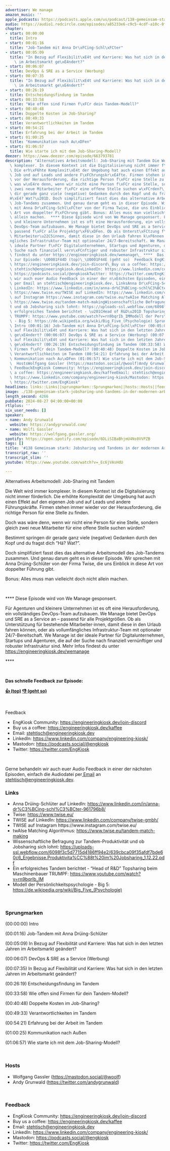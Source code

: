 ```yaml
---
advertiser: We manage
amazon_music: ''
apple_podcasts: https://podcasts.apple.com/us/podcast/138-gemeinsam-stark-jobsharing-und-tandems-in-der-modernen/id1603082924?i=1000666735914&uo=4
audio: https://audio1.redcircle.com/episodes/a85233e6-c9c5-4cdf-a10c-0f099b253216/stream.mp3
chapter:
- start: 00:00:00
  title: Intro
- start: 00:01:16
  title: "Job-Tandem mit Anna Dr\xFCing-Schl\xFCter"
- start: 00:05:09
  title: "In Bezug auf Flexibilit\xE4t und Karriere: Was hat sich in den letzten Jahren\
    \ im Arbeitsmarkt ge\xE4ndert?"
- start: 00:06:07
  title: DevOps & SRE as a Service (Werbung)
- start: 00:07:35
  title: "In Bezug auf Flexibilit\xE4t und Karriere: Was hat sich in den letzten Jahren\
    \ im Arbeitsmarkt ge\xE4ndert?"
- start: 00:26:19
  title: Entscheidungsfindung im Tandem
- start: 00:33:58
  title: "Wie offen sind Firmen f\xFCr dein Tandem-Modell?"
- start: 00:40:48
  title: Doppelte Kosten im Job-Sharing?
- start: 00:49:33
  title: Verantwortlichkeiten im Tandem
- start: 00:54:21
  title: Erfahrung bei der Arbeit im Tandem
- start: 01:00:25
  title: "Kommunikation nach Au\xDFen"
- start: 01:06:57
  title: Wie starte ich mit dem Job-Sharing-Modell?
deezer: https://www.deezer.com/episode/663793781
description: "Alternatives Arbeitsmodell: Job-Sharing mit Tandem Die Welt wird immer\
  \ komplexer. In diesem Kontext ist die Digitalisierung nicht immer f\xF6rderlich.\
  \ Die erh\xF6hte Komplexit\xE4t der Umgebung hat auch einen Effekt auf den eigenen\
  \ Job und auf Leads und andere F\xFChrungskr\xE4fte. Firmen stehen immer wieder\
  \ vor der Herausforderung, die richtige Person f\xFCr eine Stelle zu finden. Doch\
  \ was w\xE4re denn, wenn wir nicht eine Person f\xFCr eine Stelle, sondern gleich\
  \ zwei neue Mitarbeiter f\xFCr eine offene Stelle suchen w\xFCrden?\_ Bestimmt springen\
  \ dir gerade ganz viele (negative) Gedanken durch den Kopf und du fragst dich \u201C\
  H\xE4? Wat?\u201D. Doch simplifiziert fasst dies das alternative Arbeitsmodell des\
  \ Job-Tandems zusammen. Und genau darum geht es in dieser Episode. Wir sprechen\
  \ mit Anna Dr\xFCing-Schl\xFCter von der Firma Twise, die uns Einblick in diese\
  \ Art von doppelter F\xFChrung gibt. Bonus: Alles muss man vielleicht doch nicht\
  \ allein machen.  **** Diese Episode wird von We Manage gesponsert. F\xFCr Agenturen\
  \ und kleinere Unternehmen ist es oft eine Herausforderung, ein vollst\xE4ndiges\
  \ DevOps-Team aufzubauen. We Manage bietet DevOps und SRE as a Service an \u2013\
  \ passend f\xFCr alle Projektgr\xF6\xDFen. Ob als Unterst\xFCtzung f\xFCr bestehende\
  \ Mitarbeiter\u22C5innen, damit diese in den Urlaub fahren k\xF6nnen, oder als vollumf\xE4\
  ngliches Infrastruktur-Team mit optionaler 24/7-Bereitschaft. We Manage ist der\
  \ ideale Partner f\xFCr Digitalunternehmen, Startups und Agenturen, die auf der\
  \ Suche nach finanziell vern\xFCnftiger und robuster Infrastruktur sind. Mehr Infos\
  \ findest du unter https://engineeringkiosk.dev/wemanage\_ ****  Das schnelle Feedback\
  \ zur Episode: \U0001F44D (top)\_\U0001F44E (geht so)  Feedback EngKiosk Community:\
  \ https://engineeringkiosk.dev/join-discord\_Buy us a coffee: https://engineeringkiosk.dev/kaffeeEmail:\
  \ stehtisch@engineeringkiosk.devLinkedIn: https://www.linkedin.com/company/engineering-kiosk/Mastodon:\
  \ https://podcasts.social/@engkioskTwitter: https://twitter.com/EngKiosk Gerne behandeln\
  \ wir auch euer Audio Feedback in einer der n\xE4chsten Episoden, einfach die Audiodatei\
  \ per Email an stehtisch@engineeringkiosk.dev. LinksAnna Dr\xFCing-Schl\xFCter auf\
  \ LinkedIn: https://www.linkedin.com/in/anna-dr%C3%BCing-schl%C3%BCter-961796b8/Twise:\
  \ https://www.twise.eu/TWISE auf LinkedIn: https://www.linkedin.com/company/twise-gmbh/TWISE\
  \ auf Instagram https://www.instagram.com/twise.eu/twAIse Matching Algorithmus:\
  \ https://www.twise.eu/tandem-match-makingWissenschaftliche Befragung zur Tandem-Produktivit\xE4\
  t und ob Jobsharing sich lohnt: https://uploads-ssl.webflow.com/6098f3c5d7715d4186ff94e2/639cbca09f35afdf7bde60c6_Ergebnisse.Produktivita%CC%88t%20im%20Jobsharing_1.12.22.pdfEin\
  \ erfolgreiches Tandem berichtet - \u201CHead of R&D\u201D Topsharing beim Maschinenbauer\
  \ TRUMPF: https://www.youtube.com/watch?v=rn9bqrIb_IMModell der Pers\xF6nlichkeitspsychologie\
  \ - Big 5: https://de.wikipedia.org/wiki/Big_Five_(Psychologie) Sprungmarken(00:00:00)\
  \ Intro (00:01:16) Job-Tandem mit Anna Dr\xFCing-Schl\xFCter (00:05:09) In Bezug\
  \ auf Flexibilit\xE4t und Karriere: Was hat sich in den letzten Jahren im Arbeitsmarkt\
  \ ge\xE4ndert? (00:06:07) DevOps & SRE as a Service (Werbung) (00:07:35) In Bezug\
  \ auf Flexibilit\xE4t und Karriere: Was hat sich in den letzten Jahren im Arbeitsmarkt\
  \ ge\xE4ndert? (00:26:19) Entscheidungsfindung im Tandem (00:33:58) Wie offen sind\
  \ Firmen f\xFCr dein Tandem-Modell? (00:40:48) Doppelte Kosten im Job-Sharing? (00:49:33)\
  \ Verantwortlichkeiten im Tandem (00:54:21) Erfahrung bei der Arbeit im Tandem (01:00:25)\
  \ Kommunikation nach Au\xDFen (01:06:57) Wie starte ich mit dem Job-Sharing-Modell?\
  \  HostsWolfgang Gassler (https://mastodon.social/@woolf)Andy Grunwald (https://twitter.com/andygrunwald)\
  \ FeedbackEngKiosk Community: https://engineeringkiosk.dev/join-discord\_Buy us\
  \ a coffee: https://engineeringkiosk.dev/kaffeeEmail: stehtisch@engineeringkiosk.devLinkedIn:\
  \ https://www.linkedin.com/company/engineering-kiosk/Mastodon: https://podcasts.social/@engkioskTwitter:\
  \ https://twitter.com/EngKiosk"
headlines: links::Links||sprungmarken::Sprungmarken||hosts::Hosts||feedback::Feedback
image: ./138-gemeinsam-stark-jobsharing-und-tandems-in-der-modernen-arbeitswelt.jpg
length_second: 4266
pubDate: 2024-08-27 04:00:00+00:00
rtlplus: ''
six_user_needs: []
speaker:
- name: Andy Grunwald
  website: https://andygrunwald.com/
- name: Wolfi Gassler
  website: https://wolfgang.gassler.org/
spotify: https://open.spotify.com/episode/6DLiSIBaBhjmU4Ns0VVPZB
tags: []
title: '#138 Gemeinsam stark: Jobsharing und Tandems in der modernen Arbeitswelt'
transcript_raw: ''
transcript_slim: ''
youtube: https://www.youtube.com/watch?v=_Ec6jVAsHdU

---
```

<p>Alternatives Arbeitsmodell: Job-Sharing mit Tandem</p><p>Die Welt wird immer komplexer. In diesem Kontext ist die Digitalisierung nicht immer förderlich. Die erhöhte Komplexität der Umgebung hat auch einen Effekt auf den eigenen Job und auf Leads und andere Führungskräfte. Firmen stehen immer wieder vor der Herausforderung, die richtige Person für eine Stelle zu finden.</p><p>Doch was wäre denn, wenn wir nicht eine Person für eine Stelle, sondern gleich zwei neue Mitarbeiter für eine offene Stelle suchen würden? </p><p>Bestimmt springen dir gerade ganz viele (negative) Gedanken durch den Kopf und du fragst dich “Hä? Wat?”.</p><p>Doch simplifiziert fasst dies das alternative Arbeitsmodell des Job-Tandems zusammen. Und genau darum geht es in dieser Episode. Wir sprechen mit Anna Drüing-Schlüter von der Firma Twise, die uns Einblick in diese Art von doppelter Führung gibt.</p><p>Bonus: Alles muss man vielleicht doch nicht allein machen.</p><p><br></p><p><span>**** Diese Episode wird von We Manage gesponsert.</span></p><p><span>Für Agenturen und kleinere Unternehmen ist es oft eine Herausforderung, ein vollständiges DevOps-Team aufzubauen. We Manage bietet DevOps und SRE as a Service an – passend für alle Projektgrößen. Ob als Unterstützung für bestehende Mitarbeiter⋅innen, damit diese in den Urlaub fahren können, oder als vollumfängliches Infrastruktur-Team mit optionaler 24/7-Bereitschaft. We Manage ist der ideale Partner für Digitalunternehmen, Startups und Agenturen, die auf der Suche nach finanziell vernünftiger und robuster Infrastruktur sind. Mehr Infos findest du unter </span><a href="https://engineeringkiosk.dev/wemanage">https://engineeringkiosk.dev/wemanage</a><span> </span></p><p><span>****</span></p><p><br></p><p><strong>Das schnelle Feedback zur Episode:</strong></p><p><a href="https://api.openpodcast.dev/feedback/138/upvote" rel="nofollow"><strong>👍 (top)</strong></a><strong> </strong><a href="https://api.openpodcast.dev/feedback/138/downvote" rel="nofollow"><strong>👎 (geht so)</strong></a></p><p><br></p><p>Feedback</p><ul><li>EngKiosk Community: <a href="https://engineeringkiosk.dev/join-discord">https://engineeringkiosk.dev/join-discord</a> </li><li>Buy us a coffee: <a href="https://engineeringkiosk.dev/kaffee">https://engineeringkiosk.dev/kaffee</a></li><li>Email: <a href="mailto:stehtisch@engineeringkiosk.dev" rel="nofollow">stehtisch@engineeringkiosk.dev</a></li><li>LinkedIn: <a href="https://www.linkedin.com/company/engineering-kiosk/" rel="nofollow">https://www.linkedin.com/company/engineering-kiosk/</a></li><li>Mastodon: <a href="https://podcasts.social/@engkiosk" rel="nofollow">https://podcasts.social/@engkiosk</a></li><li>Twitter: <a href="https://twitter.com/EngKiosk" rel="nofollow">https://twitter.com/EngKiosk</a></li></ul><p><br></p><p>Gerne behandeln wir auch euer Audio Feedback in einer der nächsten Episoden, einfach die Audiodatei per<a href="https://engineeringkiosk.dev/kontakt/"> Email</a> an <a href="mailto:stehtisch@engineeringkiosk.dev" rel="nofollow">stehtisch@engineeringkiosk.dev</a>.</p><h3 id="links">Links</h3><ul><li>Anna Drüing-Schlüter auf LinkedIn: <a href="https://www.linkedin.com/in/anna-dr%C3%BCing-schl%C3%BCter-961796b8/" rel="nofollow">https://www.linkedin.com/in/anna-dr%C3%BCing-schl%C3%BCter-961796b8/</a></li><li>Twise: <a href="https://www.twise.eu/" rel="nofollow">https://www.twise.eu/</a></li><li>TWISE auf LinkedIn: <a href="https://www.linkedin.com/company/twise-gmbh/" rel="nofollow">https://www.linkedin.com/company/twise-gmbh/</a></li><li>TWISE auf Instagram https://www.instagram.com/twise.eu/</li><li>twAIse Matching Algorithmus: <a href="https://www.twise.eu/tandem-match-making" rel="nofollow">https://www.twise.eu/tandem-match-making</a></li><li>Wissenschaftliche Befragung zur Tandem-Produktivität und ob Jobsharing sich lohnt: <a href="https://uploads-ssl.webflow.com/6098f3c5d7715d4186ff94e2/639cbca09f35afdf7bde60c6_Ergebnisse.Produktivita%CC%88t%20im%20Jobsharing_1.12.22.pdf" rel="nofollow">https://uploads-ssl.webflow.com/6098f3c5d7715d4186ff94e2/639cbca09f35afdf7bde60c6_Ergebnisse.Produktivita%CC%88t%20im%20Jobsharing_1.12.22.pdf</a></li><li>Ein erfolgreiches Tandem berichtet - “Head of R&amp;D” Topsharing beim Maschinenbauer TRUMPF: <a href="https://www.youtube.com/watch?v=rn9bqrIb_IM" rel="nofollow">https://www.youtube.com/watch?v=rn9bqrIb_IM</a></li><li>Modell der Persönlichkeitspsychologie - Big 5: <a href="https://de.wikipedia.org/wiki/Big_Five_(Psychologie)" rel="nofollow">https://de.wikipedia.org/wiki/Big_Five_(Psychologie)</a></li></ul><p><br></p><h3 id="sprungmarken">Sprungmarken</h3><p>(00:00:00) Intro</p><p>(00:01:16) Job-Tandem mit Anna Drüing-Schlüter</p><p>(00:05:09) In Bezug auf Flexibilität und Karriere: Was hat sich in den letzten Jahren im Arbeitsmarkt geändert?</p><p>(00:06:07) DevOps &amp; SRE as a Service (Werbung)</p><p>(00:07:35) In Bezug auf Flexibilität und Karriere: Was hat sich in den letzten Jahren im Arbeitsmarkt geändert?</p><p>(00:26:19) Entscheidungsfindung im Tandem</p><p>(00:33:58) Wie offen sind Firmen für dein Tandem-Modell?</p><p>(00:40:48) Doppelte Kosten im Job-Sharing?</p><p>(00:49:33) Verantwortlichkeiten im Tandem</p><p>(00:54:21) Erfahrung bei der Arbeit im Tandem</p><p>(01:00:25) Kommunikation nach Außen</p><p>(01:06:57) Wie starte ich mit dem Job-Sharing-Modell?</p><p><br></p><h3 id="hosts">Hosts</h3><ul><li>Wolfgang Gassler (<a href="https://mastodon.social/@woolf" rel="nofollow">https://mastodon.social/@woolf</a>)</li><li>Andy Grunwald (<a href="https://twitter.com/andygrunwald" rel="nofollow">https://twitter.com/andygrunwald</a>)</li></ul><p><br></p><h3 id="feedback">Feedback</h3><ul><li>EngKiosk Community: <a href="https://engineeringkiosk.dev/join-discord">https://engineeringkiosk.dev/join-discord</a> </li><li>Buy us a coffee: <a href="https://engineeringkiosk.dev/kaffee">https://engineeringkiosk.dev/kaffee</a></li><li>Email: <a href="mailto:stehtisch@engineeringkiosk.dev" rel="nofollow">stehtisch@engineeringkiosk.dev</a></li><li>LinkedIn: <a href="https://www.linkedin.com/company/engineering-kiosk/" rel="nofollow">https://www.linkedin.com/company/engineering-kiosk/</a></li><li>Mastodon: <a href="https://podcasts.social/@engkiosk" rel="nofollow">https://podcasts.social/@engkiosk</a></li><li>Twitter: <a href="https://twitter.com/EngKiosk" rel="nofollow">https://twitter.com/EngKiosk</a></li></ul>